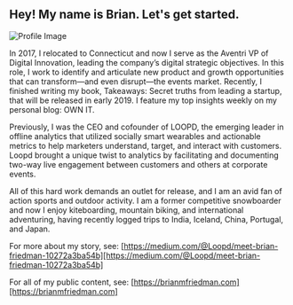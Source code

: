 ## Hey! My name is Brian. Let's get started.

![Profile Image](https://lh3.googleusercontent.com/tJZ-B5Z-RU_f-ofrG75uszQDRLp1UNwaZUQdVAZPBqOaYzwrGTIOFF3dJASaRHgZCg2SLNvV18g1G9blwb1eSP51Ld5NDQ1-XRp4)

In 2017, I relocated to Connecticut and now I serve as the Aventri VP of Digital Innovation, leading the company’s digital strategic objectives. In this role, I work to identify and articulate new product and growth opportunities that can transform—and even disrupt—the events market. Recently, I finished writing my book, Takeaways: Secret truths from leading a startup, that will be released in early 2019. I feature my top insights weekly on my personal blog: OWN IT.

Previously, I was the CEO and cofounder of LOOPD, the emerging leader in offline analytics that utilized socially smart wearables and actionable metrics to help marketers understand, target, and interact with customers. Loopd brought a unique twist to analytics by facilitating and documenting two-way live engagement between customers and others at corporate events. 

All of this hard work demands an outlet for release, and I am an avid fan of action sports and outdoor activity. I am a former competitive snowboarder and now I enjoy kiteboarding, mountain biking, and international adventuring, having recently logged trips to India, Iceland, China, Portugal, and Japan. 

For more about my story, see: [https://medium.com/@Loopd/meet-brian-friedman-10272a3ba54b][https://medium.com/@Loopd/meet-brian-friedman-10272a3ba54b]

For all of my public content, see: [https://brianmfriedman.com][https://brianmfriedman.com]
